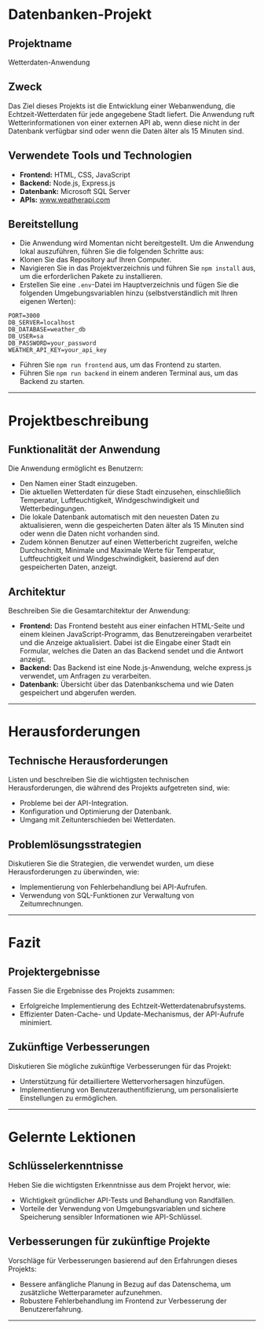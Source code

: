 # Datenbanken-Projekt

## Projektname

Wetterdaten-Anwendung

## Zweck

Das Ziel dieses Projekts ist die Entwicklung einer Webanwendung, die Echtzeit-Wetterdaten für jede angegebene Stadt liefert. Die Anwendung ruft Wetterinformationen von einer externen API ab, wenn diese nicht in der Datenbank verfügbar sind oder wenn die Daten älter als 15 Minuten sind.

## Verwendete Tools und Technologien

- **Frontend:** HTML, CSS, JavaScript
- **Backend:** Node.js, Express.js
- **Datenbank:** Microsoft SQL Server
- **APIs:** www.weatherapi.com

## Bereitstellung

- Die Anwendung wird Momentan nicht bereitgestellt. Um die Anwendung lokal auszuführen, führen Sie die folgenden Schritte aus:
- Klonen Sie das Repository auf Ihren Computer.
- Navigieren Sie in das Projektverzeichnis und führen Sie `npm install` aus, um die erforderlichen Pakete zu installieren.
- Erstellen Sie eine `.env`-Datei im Hauptverzeichnis und fügen Sie die folgenden Umgebungsvariablen hinzu (selbstverständlich mit Ihren eigenen Werten):

```plaintext
PORT=3000
DB_SERVER=localhost
DB_DATABASE=weather_db
DB_USER=sa
DB_PASSWORD=your_password
WEATHER_API_KEY=your_api_key
```

- Führen Sie `npm run frontend` aus, um das Frontend zu starten.
- Führen Sie `npm run backend` in einem anderen Terminal aus, um das Backend zu starten.

---

# Projektbeschreibung

## Funktionalität der Anwendung

Die Anwendung ermöglicht es Benutzern:

- Den Namen einer Stadt einzugeben.
- Die aktuellen Wetterdaten für diese Stadt einzusehen, einschließlich Temperatur, Luftfeuchtigkeit, Windgeschwindigkeit und Wetterbedingungen.
- Die lokale Datenbank automatisch mit den neuesten Daten zu aktualisieren, wenn die gespeicherten Daten älter als 15 Minuten sind oder wenn die Daten nicht vorhanden sind.
- Zudem können Benutzer auf einen Wetterbericht zugreifen, welche Durchschnitt, Minimale und Maximale Werte für Temperatur, Luftfeuchtigkeit und Windgeschwindigkeit, basierend auf den gespeicherten Daten, anzeigt.

## Architektur

Beschreiben Sie die Gesamtarchitektur der Anwendung:

- **Frontend:** Das Frontend besteht aus einer einfachen HTML-Seite und einem kleinen JavaScript-Programm, das Benutzereingaben verarbeitet und die Anzeige aktualisiert. Dabei ist die Eingabe einer Stadt ein Formular, welches die Daten an das Backend sendet und die Antwort anzeigt.
- **Backend:** Das Backend ist eine Node.js-Anwendung, welche express.js verwendet, um Anfragen zu verarbeiten.
- **Datenbank:** Übersicht über das Datenbankschema und wie Daten gespeichert und abgerufen werden.

---

# Herausforderungen

## Technische Herausforderungen

Listen und beschreiben Sie die wichtigsten technischen Herausforderungen, die während des Projekts aufgetreten sind, wie:

- Probleme bei der API-Integration.
- Konfiguration und Optimierung der Datenbank.
- Umgang mit Zeitunterschieden bei Wetterdaten.

## Problemlösungsstrategien

Diskutieren Sie die Strategien, die verwendet wurden, um diese Herausforderungen zu überwinden, wie:

- Implementierung von Fehlerbehandlung bei API-Aufrufen.
- Verwendung von SQL-Funktionen zur Verwaltung von Zeitumrechnungen.

---

# Fazit

## Projektergebnisse

Fassen Sie die Ergebnisse des Projekts zusammen:

- Erfolgreiche Implementierung des Echtzeit-Wetterdatenabrufsystems.
- Effizienter Daten-Cache- und Update-Mechanismus, der API-Aufrufe minimiert.

## Zukünftige Verbesserungen

Diskutieren Sie mögliche zukünftige Verbesserungen für das Projekt:

- Unterstützung für detailliertere Wettervorhersagen hinzufügen.
- Implementierung von Benutzerauthentifizierung, um personalisierte Einstellungen zu ermöglichen.

---

# Gelernte Lektionen

## Schlüsselerkenntnisse

Heben Sie die wichtigsten Erkenntnisse aus dem Projekt hervor, wie:

- Wichtigkeit gründlicher API-Tests und Behandlung von Randfällen.
- Vorteile der Verwendung von Umgebungsvariablen und sichere Speicherung sensibler Informationen wie API-Schlüssel.

## Verbesserungen für zukünftige Projekte

Vorschläge für Verbesserungen basierend auf den Erfahrungen dieses Projekts:

- Bessere anfängliche Planung in Bezug auf das Datenschema, um zusätzliche Wetterparameter aufzunehmen.
- Robustere Fehlerbehandlung im Frontend zur Verbesserung der Benutzererfahrung.

---
